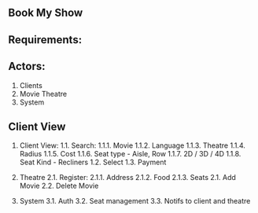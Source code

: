 Book My Show
-------------------------

Requirements: 
------------------------

Actors:
-------------------------

1. Clients
2. Movie Theatre
3. System

Client View
---------------------
1. Client View:
   1.1. Search:
         1.1.1. Movie
         1.1.2. Language
         1.1.3. Theatre
         1.1.4. Radius
         1.1.5. Cost
         1.1.6. Seat type - Aisle, Row
         1.1.7. 2D / 3D / 4D
         1.1.8. Seat Kind - Recliners
   1.2. Select
   1.3. Payment

2. Theatre
   2.1. Register:
        2.1.1. Address
        2.1.2. Food
        2.1.3. Seats
   2.1. Add Movie 
   2.2. Delete Movie

3. System
   3.1. Auth 
   3.2. Seat management
   3.3. Notifs to client and theatre 
